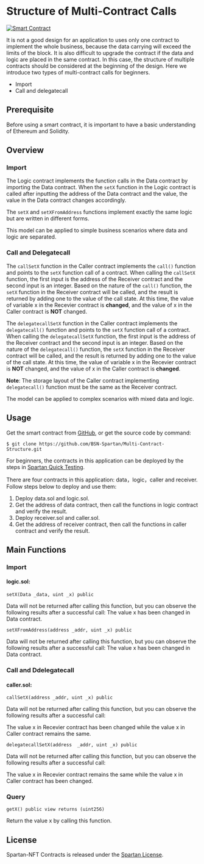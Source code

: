 # Structure of Multi-Contract Calls

[![Smart Contract](https://badgen.net/badge/smart-contract/Solidity/orange)](https://soliditylang.org/) 

It is not a good design for an application to uses only one contract to implement the whole business, because the data carrying will exceed the limits of the block. It is also difficult to upgrade the contract if the data and logic are placed in the same contract. In this case, the structure of multiple contracts should be considered at the beginning of the design. Here we introduce two types of multi-contract calls for beginners.


- Import
- Call and delegatecall

## Prerequisite

Before using a smart contract, it is important to have a basic understanding of Ethereum and Solidity. 

## Overview

### Import

The Logic contract implements the function calls in the Data contract by importing the Data contract. When the `setX` function in the Logic contract is called after inputting the address of the Data contract and the value, the value in the Data contract changes accordingly.

The `setX` and `setXFromAddress` functions implement exactly the same logic but are written in different forms.

This model can be applied to simple business scenarios where data and logic are separated.

### Call and Delegatecall

The `callSetX` function in the Caller contract implements the `call()` function and points to the `setX` function call of a contract. When calling the `callSetX` function, the first input is the address of the Receiver contract and the second input is an integer. Based on the nature of the `call()` function, the `setX` function in the Receiver contract will be called, and the result is returned by adding one to the value of the call state. At this time, the value of variable x in the Recevier contract is **changed**, and the value of x in the Caller contract is **NOT** changed.

The `delegatecallSetX` function in the Caller contract implements the `delegatecall()` function and points to the `setX` function call of a contract. When calling the `delegatecallSetX` function, the first input is the address of the Receiver contract and the second input is an integer. Based on the nature of the `delegatecall()` function, the `setX` function in the Receiver contract will be called, and the result is returned by adding one to the value of the call state. At this time, the value of variable x in the Recevier contract is **NOT** changed, and the value of x in the Caller contract is **changed**.

**Note**: The storage layout of the Caller contract implementing `delegatecall()` function must be the same as the Receiver contract.

The model can be applied to complex scenarios with mixed data and logic.

## Usage

Get the smart contract from [GitHub](https://github.com/BSN-Spartan/NFT-Fractional-Contract/tree/main/contracts), or get the source code by command:

```
$ git clone https://github.com/BSN-Spartan/Multi-Contract-Structure.git
```

For beginners, the contracts in this application can be deployed by the steps in [Spartan Quick Testing](https://www.spartan.bsn.foundation/main/quick-testing#step1).

There are four contracts in this application: data，logic，caller and receiver. Follow steps below to deploy and use them:

1. Deploy data.sol and logic.sol.
2. Get the address of data contract, then call the functions in logic contract and verify the result.
3. Deploy receiver.sol and caller.sol.
4. Get the address of receiver contract, then call the functions in caller contract and verify the result.

## Main Functions

### Import

#### logic.sol: 

```
setX(Data _data, uint _x) public
```

Data will not be returned after calling this function, but you can observe the following results after a successful call:
The value x has been changed in Data contract.

```
setXFromAddress(address _addr, uint _x) public
```

Data will not be returned after calling this function, but you can observe the following results after a successful call:
The value x has been changed in Data contract.

### Call and Ddelegatecall

#### caller.sol: 

```
callSetX(address _addr, uint _x) public
```

Data will not be returned after calling this function, but you can observe the following results after a successful call:

The value x in Recevier contract has been changed while the value x in Caller contract remains the same.

```
delegatecallSetX(address  _addr, uint _x) public
```

Data will not be returned after calling this function, but you can observe the following results after a successful call:

The value x in Recevier contract remains the same while the value x in Caller contract has been changed.

### Query

```
getX() public view returns (uint256)
```

Return the value x by calling this function.

## License

Spartan-NFT Contracts is released under the [Spartan License](https://github.com/BSN-Spartan/NFT/blob/main/LICENSE).
